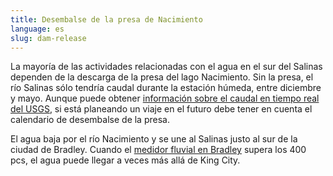 ```yaml
---
title: Desembalse de la presa de Nacimiento
language: es
slug: dam-release
---
```


La mayoría de las actividades relacionadas con el agua en el sur del Salinas dependen de la descarga de la presa del lago Nacimiento. Sin la presa, el río Salinas sólo tendría caudal durante la estación húmeda, entre diciembre y mayo. Aunque puede obtener [información sobre el caudal en tiempo real del USGS](https://waterdata.usgs.gov/nwis/uv?site_no=11150500), si está planeando un viaje en el futuro debe tener en cuenta el calendario de desembalse de la presa.

El agua baja por el río Nacimiento y se une al Salinas justo al sur de la ciudad de Bradley. Cuando el [medidor fluvial en Bradley](https://waterdata.usgs.gov/nwis/uv?site_no=11150500) supera los 400 pcs, el agua puede llegar a veces más allá de King City.
